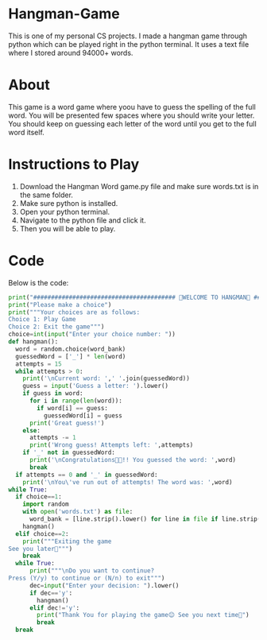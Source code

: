 # Hangman-Game
This is one of my personal CS projects. I made a hangman game through python which can be played right in the python terminal. It uses a text file where I stored around 94000+ words.

# About
This game is a word game where yoou have to guess the spelling of the full word. You will be presented few spaces where you should write your letter. You should keep on guessing each letter of the word until you get to the full word itself.

# Instructions to Play
1. Download the Hangman Word game.py file and make sure words.txt is in the same folder.
2. Make sure python is installed.
3. Open your python terminal.
4. Navigate to the python file and click it.
5. Then you will be able to play.

# Code
Below is the code:

```python
print("######################################## 🎉WELCOME TO HANGMAN🎉 ########################################")
print("Please make a choice")
print("""Your choices are as follows:
Choice 1: Play Game
Choice 2: Exit the game""")
choice=int(input("Enter your choice number: "))
def hangman():
  word = random.choice(word_bank)
  guessedWord = ['_'] * len(word)
  attempts = 15
  while attempts > 0:
    print('\nCurrent word: ',' '.join(guessedWord))
    guess = input('Guess a letter: ').lower()   
    if guess in word:
      for i in range(len(word)):
        if word[i] == guess:
          guessedWord[i] = guess
      print('Great guess!')
    else:
      attempts -= 1
      print('Wrong guess! Attempts left: ',attempts)
    if '_' not in guessedWord:
      print('\nCongratulations🎉🎉!! You guessed the word: ',word)
      break
  if attempts == 0 and '_' in guessedWord:
    print('\nYou\'ve run out of attempts! The word was: ',word)
while True:
  if choice==1:
    import random
    with open('words.txt') as file:
      word_bank = [line.strip().lower() for line in file if line.strip()]
    hangman()
  elif choice==2:
    print("""Exiting the game
See you later👋""")
    break
  while True:
      print("""\nDo you want to continue?
Press (Y/y) to continue or (N/n) to exit""")
      dec=input("Enter your decision: ").lower()
      if dec=='y':
        hangman()
      elif dec!='y':
        print("Thank You for playing the game😊 See you next time👋")
        break
  break
